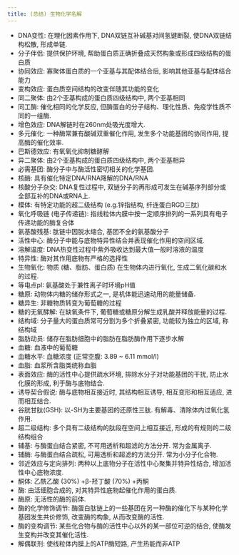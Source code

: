 ```yaml
---
title: (总结) 生物化学名解
---
```


- DNA变性: 在理化因素作用下, DNA双链互补碱基对间氢键断裂, 使DNA双链结构松散, 形成单链.
- 分子伴侣: 提供保护环境, 帮助蛋白质正确折叠成天然构象或形成四级结构的蛋白质
- 协同效应: 寡聚体蛋白质的一个亚基与其配体结合后, 影响其他亚基与配体结合能力
- 变构效应: 蛋白质空间结构的改变伴随其功能的变化
- 同二聚体: 由2个亚基构成的蛋白质四级结构中, 两个亚基相同
- 同工酶: 催化相同的化学反应, 但酶蛋白的分子结构、理化性质、免疫学性质不同的一组酶. <!--IMPORTANT-->
- 增色效应: DNA解链时在260nm处吸光度增大.
- 多元催化: 一种酶常兼有酸碱双重催化作用, 发生多个功能基团的协同作用, 提高酶的催化效率.
- 巴斯德效应: 有氧氧化抑制糖酵解
- 异二聚体: 由2个亚基构成的蛋白质四级结构中, 两个亚基相异
- 必需基团: 酶分子中与酶活性密切相关的化学基团.
- 核酶: 具有催化特定DNA/RNA降解的DNA/RNA
- 核酸分子杂交: DNA复性过程中, 双链分子的再形成可发生在碱基序列部分或全部互补的DNA或RNA上.
- 模体: 有特定功能的超二级结构 (e.g.锌指结构, 纤连蛋白RGD三肽)
- 氧化呼吸链 (电子传递链): 指线粒体内膜中按一定顺序排列的一系列具有电子传递功能的酶复合体
- 氨基酸残基: 肽链中因脱水缩合, 基团不全的氨基酸分子
- 活性中心: 酶分子中能与底物特异性结合并表现催化作用的空间区域. <!--IMPORTANT-->
- 溶解温度: DNA热变性过程中紫外吸收达到最大值一般时溶液的温度
- 特异性: 酶对其作用底物有严格的选择性
- 生物氧化: 物质 (糖、脂肪、蛋白质) 在生物体内进行氧化, 生成二氧化碳和水的过程.
- 等电点pI: 氨基酸处于兼性离子时环境pH值
- 糖原: 动物体内糖的储存形式之一, 是机体能迅速动用的能量储备.
- 糖异生: 非糖物质转变为葡萄糖的过程
- 糖的无氧酵解: 在缺氧条件下, 葡萄糖或糖原分解生成乳酸并释放能量的过程.
- 结构域: 分子量大的蛋白质常可分割为多个折叠紧密, 功能较为独立的区域, 称结构域
- 脂肪动员: 储存在脂肪细胞中的脂肪在脂肪酶作用下逐步水解 <!--IMPORTANT-->
- 血糖: 血液中的葡萄糖
- 血糖水平: 血糖浓度 (正常空腹: 3.89 ~ 6.11 mmol/l)
- 血脂: 血浆所含脂类统称血脂
- 表面效应: 酶的活性中心提供疏水环境, 排除水分子对功能基团的干扰, 防止水化膜的形成, 利于酶与底物结合.
- 诱导契合假说: 酶与底物相互接近时, 其结构相互诱导, 相互变形和相互适应, 进而相互结合.
- 谷胱甘肽(GSH): 以-SH为主要基团的还原性三肽. 有解毒、清除体内过氧化氢作用.
- 超二级结构: 多个具有二级结构的肽段在空间上相互接近, 形成的有规则的二级结构组合
- 辅基: 与酶蛋白结合紧密, 不可用透析和超滤的方法分开. 常为金属离子.
- 辅酶: 与酶蛋白结合疏松, 可用透析和超滤的方法分开. 常为小分子化合物.
- 邻近效应与定向排列: 两种以上底物分子在活性中心聚集并特异性结合, 增加活性中心底物浓度.
- 酮体: 乙酰乙酸 (30%) +β-羟丁酸 (70%) +丙酮
- 酶: 由活细胞合成的, 对其特异性底物起催化作用的蛋白质.
- 酶原: 无活性的酶的前体.
- 酶的化学修饰调节: 酶蛋白肽链上的一些基团在另一种酶的催化下与某种化学基团发生共价修饰, 改变酶的构象, 从而改变酶的活性.
- 酶的变构调节: 某些化合物与酶的活性中心以外的某一部位可逆的结合, 使酶发生变构并改变其催化活性.
- 解偶联剂: 使线粒体内膜上的ATP酶短路, 产生热能而非ATP
